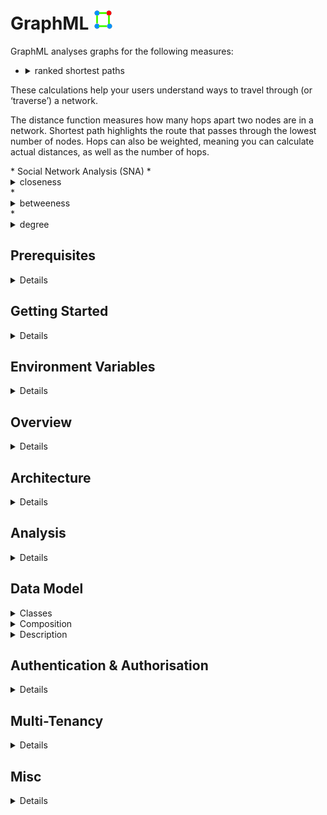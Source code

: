 # GraphML ![](Readme-Docs/GraphML.icon.png)
GraphML analyses graphs for the following measures:

* <details>
    <summary>ranked shortest paths</summary>
These calculations help your users understand ways to travel through (or ‘traverse’) a network.<p/>
The distance function measures how many hops apart two nodes are in a network. Shortest path highlights the route that passes through the lowest number of nodes. 
Hops can also be weighted, meaning you can calculate actual distances, as well as the number of hops.
  </details>
* Social Network Analysis (SNA)
  * <details>
      <summary>closeness</summary>
This is the measure that helps you find the nodes that are closest to the other nodes in a network, based on their ability to reach them.<p/>
To calculate this, the algorithm finds the shortest path between each node, then assigns each node a score based on the sum of all the paths.<p/>
Nodes with a high closeness value have a lower distance to all other nodes. They’d be efficient broadcasters of information.
    </details>
  * <details>
      <summary>betweeness</summary>
Nodes with a high betweenness centrality score are the ones that most frequently act as ‘bridges’ between other nodes. 
They form the shortest pathways of communication within the network.<p/>
Usually this would indicate important gatekeepers of information between groups.
    </details>
  * <details>
      <summary>degree</summary>
The degree centrality measure finds nodes with the highest number of links to other nodes in the network.<p/>
Nodes with a high degree centrality have the best connections to those around them – they might be influential, or just strategically well-placed.
    </details>

## Prerequisites
<details>

1. Prerequisites:
  * host:
    * Linux
    * Windows (not tested but should work)
  * target:
    * Linux (services)
    * WebAssembly aka WASM (GUI)
  * .NET Core SDK v5.0
  * integrated development environment:
    * Visual Studio Code (Linux or Windows)
    * JetBrains Rider (Linux or Windows)
    * Visual Studio (Windows)
  * nodejs
  * git
  * Google Chrome web browser
  * database:
    * Microsoft SQL Server
    * MySQL or MariaDB
    * PostgreSQL
    * SQLite (local development only)
  * message queue:
    * [Apache ActiveMQ](http://activemq.apache.org/)
  * results store:
    * [Redis](https://redis.io/)
1. Optional
  * [Git Extensions](https://github.com/gitextensions/gitextensions) (Windows)
  * [Docker](https://docs.docker.com/docker-for-windows/install/) (Windows)
  * [SwitchStartupProject for VS 2019](https://heptapod.host/thirteen/switchstartupproject/) (Visual Studio)
  * [npm](https://www.npmjs.com/get-npm)
  * [Redis Commander](https://www.npmjs.com/package/redis-commander)
  * [DBeaver](https://dbeaver.io/)
  * [DB Browser for SQLite](https://sqlitebrowser.org/)
  * [SQLiteStudio](https://sqlitestudio.pl/)
  * Microsoft SQL Server Management Studio (Windows)
  * [ReportGenerator](https://github.com/danielpalme/ReportGenerator)
  * [python](https://www.python.org/downloads/windows/)

</details>

## Getting Started
<details>

1. clone repo
```bash
  git clone https://github.com/TrevorDArcyEvans/GraphML.git
```
1. build
```bash
  dotnet restore
  dotnet build
```
1. run tests
```bash
  dotnet test
```
1. run code coverage
```bash
  dotnet test /p:CollectCoverage=true /p:CoverletOutputFormat=opencover
```
1. generate code coverage report
``` bash
  reportgenerator -reports:**/coverage.opencover.xml -targetdir:./CodeCoverage
```
1. run API
```bash
  export ASPNETCORE_ENVIRONMENT=Development
  cd GraphML.API/bin/Debug/net5.0 
  ./GraphML.API
```
1. open [Swagger UI](http://localhost:5001/swagger/index.html)
1. start _Apache ActiveMQ_
1. start _Redis_
1. run analysis server
```bash
  export ASPNETCORE_ENVIRONMENT=Development
  cd GraphML.API/bin/Debug/net5.0 
  ./GraphML.Analysis.Server
```
1. open [_Apache ActiveMQ_ management console](http://localhost:8161/admin)
1. start _Redis Commander_
```bash
  redis-commander --port 8080
```
1. open [_Redis Commander_ management console](http://127.0.0.1:8080)

</details>

## Environment Variables
<details>

### Backend API
<details>

|Variable | Description | Example Value|
|---------|-------|--------------|
ASPNETCORE_ENVIRONMENT | ASP.NET Core runtime environment | `Production`, `Development`, `Test`
||
API_URI       | |
||
DATASTORE_CONNECTION         | | SqLite
DATASTORE_CONNECTION_TYPE    | | SqLite
DATASTORE_CONNECTION_STRING  | | Data Source=&#124;DataDirectory&#124;Data/GraphML.sqlite3; |
||
LOG_CONNECTION_STRING | |
||
RESULT_DATASTORE | | localhost:6379
||
MESSAGE_QUEUE_URL               | | activemq:tcp://localhost:61616
MESSAGE_QUEUE_NAME              | | GraphML
MESSAGE_QUEUE_POLL_INTERVAL_S   | | 5
MESSAGE_QUEUE_USE_THREADS       | | False

</details>
</details>

## Overview
<details><p/>

  ![GraphML.Overview](Readme-Docs/GraphML.Overview.png "GraphML.Overview")

</details>

## Architecture
<details><p/>

  ![GraphML.Architecture](Readme-Docs/GraphML.Architecture.png "GraphML.Architecture")

</details>

## Analysis
<details><p/>

  ![GraphML.Analysis](Readme-Docs/GraphML.Analysis.Sequence.png "GraphML.Analysis")

</details>

## Data Model
<details>
  <summary>Classes</summary>

![GraphML.Classes](Readme-Docs/GraphML.Classes.png "GraphML.Classes")

</details>

<details>
  <summary>Composition</summary>

![GraphML.Composition](Readme-Docs/GraphML.Composition.png "GraphML.Composition")

</details>

<details>
  <summary>Description</summary>

<details>
  <summary>Base</summary>
  Abstract entities which are ancestors for other GraphML entities.

  * Item
    * Ultimate ancestor of all GraphML objects.
    * Models something which can be persisted.
    * Every item ultimately belongs to an Organisation
  * OwnedItem
    * Something which has an immediate owner, other than an Organisation

</details>

<details>
  <summary>Containers</summary>
  Entities which serve as a holding place for other entities.
  
  * Organisation
    * Typically a company, organisation or other legal entity in which people work together.
      * police force
      * GCHQ
      * FBI
      * military
      * bank
    * Used to isolate information between different Organisations
    * Id and OrganisationId **must** be the same
  * RepositoryManager
    * A means to group a subset of Repository in an Organisation in some logical manner.
    * For example, repositories could be grouped at a departmental level eg 'Financial Fraud' or 'Credit Control'.
    * ItemAttributeDefinition are held at RepositoryManager level so they can be shared across Repository.
  * Repository
    * A complete collection of Node and Edge representing an area of interest.
  * Graph
    * A subset of Node and Edge from a Repository which have been extracted for separate analysis.
    * A Graph may be directed; in contract to a Repository, which has no notion of direction.

</details>

<details>
  <summary>Graph</summary>

  * RepositoryItem
    * Something which is in a Repository, either a Node or an Edge
  * Node
    * A vertex representing something of interest.
    * A Node may be connected to zero or one other Nodes by an Edge
    * A Node may have properties associated with it via an NodeItemAttribute
  * Edge
    * A link connecting two Node.
    * An Edge may have a 'weight/s' (or other properties) associated with it via an EdgeItemAttribute
    * An Edge is not directed 'per se'; this is set on the Graph
    <p/>
  * GraphItem
    * Something which is in a Graph, either a GraphNode or a GraphEdge
  * GraphNode
    * A Node which appears in a Graph.
    * Name may be different to that of underlying Node
  * GraphEdge
    * An Edge which appears in a Graph.
    * Name may be different to that of underlying Edge

</details>

<details>
  <summary>Attributes</summary>
  ItemAttributeDefinition are held at RepositoryManager level so they can be shared across Repository.

  * ItemAttributeDefinition
    * Defines shape (name and data type) of information in an ItemAttribute
  * RepositoryItemAttributeDefinition
    * Defines shape of information in a RepositoryItemAttribute
  * GraphItemAttributeDefinition
    * Defines shape of information in a GraphItemAttribute
  * NodeItemAttributeDefinition
    * Defines shape of information in a NodeItemAttribute
  * EdgeItemAttributeDefinition
    * Defines shape of information in an EdgeItemAttribute
    <p/>
  * ItemAttribute
    * Additional information attached to an Item
  * RepositoryItemAttribute
    * Additional information attached to a Repository
  * GraphItemAttribute
    * Additional information attached to a Graph
  * NodeItemAttribute
    * Additional information attached to a Node
  * EdgeItemAttribute
    * Additional information attached to an Edge
    <p/>
  * Currently supported data types:
    * string
    * bool
    * int
    * double
    * DateTime (UTC)
  * To be supported:
    * DateInterval
      * [Noda Time](https://nodatime.org/2.0.x/api/NodaTime.DateInterval.html)
      * [ST-Software/Utils](https://github.com/ST-Software/Utils/blob/master/src/DateTimeUtils.cs)

</details>

<details>
  <summary>Support</summary>

  * Contact
    * A person identified by their email address.
    * The email address (Name) is used to link authentication (IdentityServer) to Role.
  * Role
    * The function performed by a Contact in the context of GraphML.
    * There are several, predefined functions in Roles
    * A Contact may have one or more Roles
  * Roles
    * User roles within GraphML

</details>

</details>

## Authentication & Authorisation
<details>

* enable `Development` mode by setting env var:  
```bash
  export ASPNETCORE_ENVIRONMENT=Development
```
* authentication (who you are) is handled by IdentityServer
* authorisation (what you can do) is handled by GraphML, based on an _email_ claim
* security is role based:
| Role        | Description |
|-------------|-------------|
| User        | An entity using GraphML |
| UserAdmin   | An entity managing a subset of data within GraphML, typically data belonging to a single organisation |
| Admin       | An entity managing all data within GraphML |
* SwaggerUI is only enabled in `Development` mode
* SwaggerUI authentication will redirect to a login screen in IdentityServer
* IdentityServer has some test users:
| UserName | Password     | Email                           | Roles |
|----------|--------------|---------------------------------|-------|
| `alice`  | `Pass123$`   | DrKool@KoolOrganisation.org     | Admin |
| `bob`    | `Pass123$`   | BobSmith@email.com              | none |
| `carol`  | `Pass123$`   | carol@KoolOrganisation.org      | UserAdmin |

</details>

## Multi-Tenancy
<details>

At this stage, multi-tenancy isolation is implemented in GraphML.Logic:
* GraphML.Logic.Validators
  * does the initial call even make sense
  * only allow calls on items which caller is allowed to access
* GraphML.Logic.Filters
  * only return items relevant to the caller
  * only return items caller is allowed to see

Future work will change to a database-per-client type of isolation
which is better suited to high security environments.
This will make validators and filters redundnant as all calls are
guaranteed to come from the same organisation.  In turn, this will
make the Organisation entity redundant.

</details>

## Misc
<details>

### Port Allocations
| Service | Port | Notes |
|---------|------|-------|
| IdentityServerAspnetIdentity | 44387 |
| GraphML.API | 5001 |
| GraphML.UI.Web | 5002 |
| Apache ActiveMQ | 61616 |
| Apache ActiveMQ console | 8161 |
| Redis | 6379 |
| Redis Commander | 8080 | default port 8081
| Microsoft SQL Server | 1443 |
| MariaDB | 3306 |
| PostgreSQL | 5432 |

### Apache ActiveMQ
You can monitor ActiveMQ using the Web Console by pointing your browser at http://localhost:8161/admin .  
From ActiveMQ 5.8 onwards the web apps is secured out of the box.  
The default username and password is `admin/admin`.

### Redis on Windows
Recommended method is to use a _Docker_ container:
```bash
  docker pull redis
  docker run -p 6379:6379 redis
```

### Redis Commander
```bash
  npm install -g redis-commander
  redis-commander --port 8080
```
open [_Redis Commander_ management console](http://127.0.0.1:8080)

</details>
